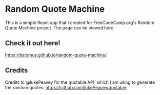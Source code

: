# Random Quote Machine
This is a simple React app that I created for FreeCodeCamp.org's Random Quote Machine project. The page can be viewed here:

## Check it out here!
https://balomus.github.io/random-quote-machine/

## Credits
Credits to @lukePeavey for the quotable API, which I am using to generate the random quotes:
https://github.com/lukePeavey/quotable
